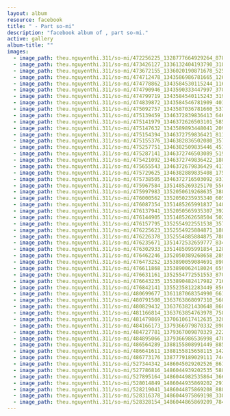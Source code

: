 ```yaml
---
layout: album
resource: facebook
title: " - Part so-mi"
description: "facebook album of , part so-mi."
active: gallery
album-title: ""
images:
  - image_path: theu.nguyenthi.311/so-mi/472256225_1328777664929264_8781868794608782264_n.jpg
  - image_path: theu.nguyenthi.311/so-mi/473426127_1336132404193790_318409472754733354_n.jpg
  - image_path: theu.nguyenthi.311/so-mi/473672155_1336020190871678_5250361910247046820_n.jpg
  - image_path: theu.nguyenthi.311/so-mi/474712478_1343586986781665_1269363097445265003_n.jpg
  - image_path: theu.nguyenthi.311/so-mi/474778862_1343584530115244_1161540796200702703_n.jpg
  - image_path: theu.nguyenthi.311/so-mi/474790946_1343590333447997_3786156590599005251_n.jpg
  - image_path: theu.nguyenthi.311/so-mi/474799719_1343584540115243_3190272508918355377_n.jpg
  - image_path: theu.nguyenthi.311/so-mi/474839872_1343584546781909_4019205206719571291_n.jpg
  - image_path: theu.nguyenthi.311/so-mi/475092757_1343587036781660_5375590088054008420_n.jpg
  - image_path: theu.nguyenthi.311/so-mi/475139459_1346372839836413_6467068773869004606_n.jpg
  - image_path: theu.nguyenthi.311/so-mi/475141979_1346372626503101_585535318918422986_n.jpg
  - image_path: theu.nguyenthi.311/so-mi/475147632_1343589893448041_209664169566334950_n.jpg
  - image_path: theu.nguyenthi.311/so-mi/475154394_1346372759836421_8113077479391342054_n.jpg
  - image_path: theu.nguyenthi.311/so-mi/475155376_1346382836502080_3570541190085893478_n.jpg
  - image_path: theu.nguyenthi.311/so-mi/475257751_1346382509835446_4511065918104176778_n.jpg
  - image_path: theu.nguyenthi.311/so-mi/475287141_1346372746503089_5192731779775688134_n.jpg
  - image_path: theu.nguyenthi.311/so-mi/475421092_1346372749836422_1802973807695179874_n.jpg
  - image_path: theu.nguyenthi.311/so-mi/475655543_1346372679836429_4178031821482742952_n.jpg
  - image_path: theu.nguyenthi.311/so-mi/475729625_1346382889835408_1750015558523086744_n.jpg
  - image_path: theu.nguyenthi.311/so-mi/475738505_1346372716503092_931658804006590122_n.jpg
  - image_path: theu.nguyenthi.311/so-mi/475967584_1351485269325170_5569862864708164803_n.jpg
  - image_path: theu.nguyenthi.311/so-mi/475997983_1352050619268635_3887106102401547798_n.jpg
  - image_path: theu.nguyenthi.311/so-mi/476000562_1352050235935340_6053031854939252294_n.jpg
  - image_path: theu.nguyenthi.311/so-mi/476087354_1351485265991837_1489553737881573439_n.jpg
  - image_path: theu.nguyenthi.311/so-mi/476137941_1352050565935307_3922707586094302934_n.jpg
  - image_path: theu.nguyenthi.311/so-mi/476144905_1351485262658504_5025727636450389490_n.jpg
  - image_path: theu.nguyenthi.311/so-mi/476157795_1352554922551538_3572076024345168139_n.jpg
  - image_path: theu.nguyenthi.311/so-mi/476225623_1352554925884871_1801771259178456158_n.jpg
  - image_path: theu.nguyenthi.311/so-mi/476226378_1352554885884875_7808878560306265946_n.jpg
  - image_path: theu.nguyenthi.311/so-mi/476235671_1351472532659777_834072417685111952_n.jpg
  - image_path: theu.nguyenthi.311/so-mi/476302933_1351485095991854_1286250792396882323_n.jpg
  - image_path: theu.nguyenthi.311/so-mi/476462246_1352050389268658_2895273361028608_n.jpg
  - image_path: theu.nguyenthi.311/so-mi/476473252_1353890059084691_8905979000336142452_n.jpg
  - image_path: theu.nguyenthi.311/so-mi/476611868_1353890062418024_6592655057725480212_n.jpg
  - image_path: theu.nguyenthi.311/so-mi/476631161_1352554772551553_8709916173215161422_n.jpg
  - image_path: theu.nguyenthi.311/so-mi/476643235_1353890482417982_7169698515683341012_n.jpg
  - image_path: theu.nguyenthi.311/so-mi/476842141_1355235812283449_8569676030332576807_n.jpg
  - image_path: theu.nguyenthi.311/so-mi/480699677_1361187068354990_6614737851186920338_n.jpg
  - image_path: theu.nguyenthi.311/so-mi/480791508_1363763868097310_5604654602864877198_n.jpg
  - image_path: theu.nguyenthi.311/so-mi/480829432_1363763821430648_8603714123231781762_n.jpg
  - image_path: theu.nguyenthi.311/so-mi/481166814_1363763854763978_7589966316434781955_n.jpg
  - image_path: theu.nguyenthi.311/so-mi/481479869_1370610617412635_3209700334997294197_n.jpg
  - image_path: theu.nguyenthi.311/so-mi/484166173_1379366979870332_8987419836537506945_n.jpg
  - image_path: theu.nguyenthi.311/so-mi/484727781_1379367009870329_2229316220614306447_n.jpg
  - image_path: theu.nguyenthi.311/so-mi/484895066_1379366986536998_4785975619661223728_n.jpg
  - image_path: theu.nguyenthi.311/so-mi/486564289_1388155808991449_8857774608644783298_n.jpg
  - image_path: theu.nguyenthi.311/so-mi/486641611_1388155815658115_1427702213138774870_n.jpg
  - image_path: theu.nguyenthi.311/so-mi/486773176_1387779189029111_7449123364932330085_n.jpg
  - image_path: theu.nguyenthi.311/so-mi/527344342_1486045029202526_8619721210647761680_n.jpg
  - image_path: theu.nguyenthi.311/so-mi/527786816_1486044939202535_588896155316106964_n.jpg
  - image_path: theu.nguyenthi.311/so-mi/527895164_1486044982535864_3667517751301707139_n.jpg
  - image_path: theu.nguyenthi.311/so-mi/528014849_1486044935869202_2918956567318110874_n.jpg
  - image_path: theu.nguyenthi.311/so-mi/528219041_1486044875869208_888910962090506113_n.jpg
  - image_path: theu.nguyenthi.311/so-mi/528316378_1486044975869198_330270073363087787_n.jpg
  - image_path: theu.nguyenthi.311/so-mi/528328154_1486044865869209_7842701834957189689_n.jpg
---
```

